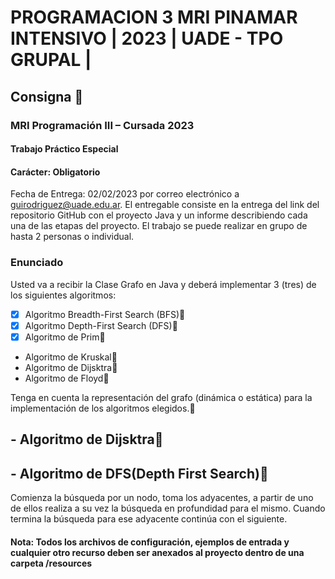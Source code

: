 # PROGRAMACION 3 MRI PINAMAR INTENSIVO | 2023 | UADE - TPO GRUPAL |

## Consigna 📒

### MRI Programación III – Cursada 2023

#### Trabajo Práctico Especial

#### Carácter: Obligatorio

Fecha de Entrega: 02/02/2023 por correo electrónico a guirodriguez@uade.edu.ar. El entregable consiste en la entrega del link del repositorio GitHub con el proyecto Java y un informe describiendo cada una de las etapas del proyecto.
El trabajo se puede realizar en grupo de hasta 2 personas o individual.

### Enunciado

Usted va a recibir la Clase Grafo en Java y deberá implementar 3 (tres) de los siguientes algoritmos:

- [x] Algoritmo Breadth-First Search (BFS)
- [x] Algoritmo Depth-First Search (DFS)
- [x] Algoritmo de Prim
- Algoritmo de Kruskal
- Algoritmo de Dijsktra
- Algoritmo de Floyd

Tenga en cuenta la representación del grafo (dinámica o estática) para la implementación de los algoritmos elegidos.

## - Algoritmo de Dijsktra


## - Algoritmo de DFS(Depth First Search)

Comienza la búsqueda por un nodo, toma los adyacentes, a partir de uno de ellos realiza a su vez la búsqueda en profundidad para el mismo. Cuando termina la búsqueda para ese adyacente continúa con el siguiente.


#### Nota: Todos los archivos de configuración, ejemplos de entrada y cualquier otro recurso deben ser anexados al proyecto dentro de una carpeta /resources
